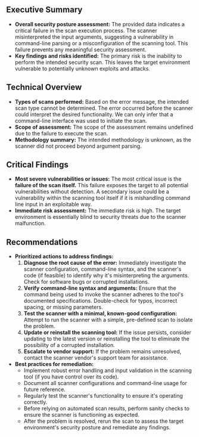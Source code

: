 ## Executive Summary

- **Overall security posture assessment:** The provided data indicates a critical failure in the scan execution process. The scanner misinterpreted the input arguments, suggesting a vulnerability in command-line parsing or a misconfiguration of the scanning tool. This failure prevents any meaningful security assessment.
- **Key findings and risks identified:** The primary risk is the inability to perform the intended security scan. This leaves the target environment vulnerable to potentially unknown exploits and attacks.

## Technical Overview

- **Types of scans performed:** Based on the error message, the intended scan type cannot be determined. The error occurred before the scanner could interpret the desired functionality. We can only infer that a command-line interface was used to initiate the scan.
- **Scope of assessment:** The scope of the assessment remains undefined due to the failure to execute the scan.
- **Methodology summary:** The intended methodology is unknown, as the scanner did not proceed beyond argument parsing.

## Critical Findings

- **Most severe vulnerabilities or issues:** The most critical issue is the **failure of the scan itself.** This failure exposes the target to all potential vulnerabilities without detection. A secondary issue could be a vulnerability within the scanning tool itself if it is mishandling command line input in an exploitable way.
- **Immediate risk assessment:** The immediate risk is high. The target environment is essentially blind to security threats due to the scanner malfunction.

## Recommendations

- **Prioritized actions to address findings:**
    1. **Diagnose the root cause of the error:** Immediately investigate the scanner configuration, command-line syntax, and the scanner's code (if feasible) to identify why it's misinterpreting the arguments. Check for software bugs or corrupted installations.
    2. **Verify command-line syntax and arguments:** Ensure that the command being used to invoke the scanner adheres to the tool's documented specifications.  Double-check for typos, incorrect spacing, or missing parameters.
    3. **Test the scanner with a minimal, known-good configuration:** Attempt to run the scanner with a simple, pre-defined scan to isolate the problem.
    4. **Update or reinstall the scanning tool:** If the issue persists, consider updating to the latest version or reinstalling the tool to eliminate the possibility of a corrupted installation.
    5. **Escalate to vendor support:** If the problem remains unresolved, contact the scanner vendor's support team for assistance.
- **Best practices for remediation:**
    - Implement robust error handling and input validation in the scanning tool (if you have control over its code).
    - Document all scanner configurations and command-line usage for future reference.
    - Regularly test the scanner's functionality to ensure it's operating correctly.
    - Before relying on automated scan results, perform sanity checks to ensure the scanner is functioning as expected.
    - After the problem is resolved, rerun the scan to assess the target environment's security posture and remediate any findings.
